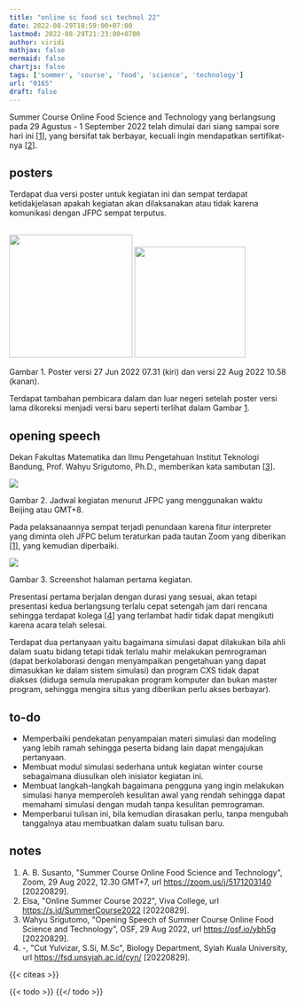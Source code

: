 ```yaml
---
title: "online sc food sci technol 22"
date: 2022-08-29T18:59:00+07:00
lastmod: 2022-08-29T21:23:00+0700
author: viridi
mathjax: false
mermaid: false
chartjs: false
tags: ['sommer', 'course', 'food', 'science', 'technology']
url: "0165"
draft: false
---
```

Summer Course Online Food Science and Technology yang berlangsung pada 29 Agustus - 1 September 2022 telah dimulai dari siang sampai sore hari ini [[1](#r01)], yang bersifat tak berbayar, kecuali ingin mendapatkan sertifikat-nya [[2](#r02)].


## posters
Terdapat dua versi poster untuk kegiatan ini dan sempat terdapat ketidakjelasan apakah kegiatan akan dilaksanakan atau tidak karena komunikasi dengan JFPC sempat terputus.

<br />
<img src="/bugx/img/idea/zoom/jfpc_poster_v1_20220627_0731.jpg" style="width:222px; display:inline;" />
<img src="/bugx/img/idea/zoom/jfpc_poster_v2_20220822_1058.jpg" style="width:200px; display:inline;" />

Gambar <a name='fig1'>1</a>. Poster versi 27 Jun 2022 07.31 (kiri) dan versi 22 Aug 2022 10.58 (kanan).

Terdapat tambahan pembicara dalam dan luar negeri setelah poster versi lama dikoreksi menjadi versi baru seperti terlihat dalam Gambar [1](#fig1).


## opening speech
Dekan Fakultas Matematika dan Ilmu Pengetahuan Institut Teknologi Bandung, Prof. Wahyu Srigutomo, Ph.D., memberikan kata sambutan [[3](#r03)].

![](/bugx/img/idea/zoom/jfpc_schedule.jpg)

Gambar  <a name='fig2'>2</a>. Jadwal kegiatan menurut JFPC yang menggunakan waktu Beijing atau GMT+8.

Pada pelaksanaannya sempat terjadi penundaan karena fitur interpreter yang diminta oleh JFPC belum teraturkan pada tautan Zoom yang diberikan [[1](#r01)], yang kemudian diperbaiki.

![](/bugx/img/idea/zoom/jfpc_participants.jpg)

Gambar  <a name='fig3'>3</a>. Screenshot halaman pertama kegiatan.

Presentasi pertama berjalan dengan durasi yang sesuai, akan tetapi presentasi kedua berlangsung terlalu cepat setengah jam dari rencana sehingga terdapat kolega [[4](#r04)] yang terlambat hadir tidak dapat mengikuti karena acara telah selesai.

Terdapat dua pertanyaan yaitu bagaimana simulasi dapat dilakukan bila ahli dalam suatu bidang tetapi tidak terlalu mahir melakukan pemrograman (dapat berkolaborasi dengan menyampaikan pengetahuan yang dapat dimasukkan ke dalam sistem simulasi) dan program CXS tidak dapat diakses (diduga semula merupakan program komputer dan bukan master program, sehingga mengira situs yang diberikan perlu akses berbayar).


## to-do
- Memperbaiki pendekatan penyampaian materi simulasi dan modeling yang lebih ramah sehingga peserta bidang lain dapat mengajukan pertanyaan.
- Membuat modul simulasi sederhana untuk kegiatan winter course sebagaimana diusulkan oleh inisiator kegiatan ini.
- Membuat langkah-langkah bagaimana pengguna yang ingin melakukan simulasi hanya memperoleh kesulitan awal yang rendah sehingga dapat memahami simulasi dengan mudah tanpa kesulitan pemrograman.
- Memperbarui tulisan ini, bila kemudian dirasakan perlu, tanpa mengubah tanggalnya atau membuatkan dalam suatu tulisan baru.


## notes
1. <a name='r01'></a>A. B. Susanto, "Summer Course Online Food Science and Technology", Zoom, 29 Aug 2022, 12.30 GMT+7, url <https://zoom.us/j/5171203140> [20220829].
2. <a name='r02'></a>Elsa, "Online Summer Course 2022", Viva College, url <https://s.id/SummerCourse2022> [20220829].
3. <a name='r03'></a>Wahyu Srigutomo, "Opening Speech of Summer Course Online Food Science and Technology", OSF, 29 Aug 2022, url <https://osf.io/ybh5g> [20220829].
4. <a name='r04'></a>-, "Cut Yulvizar, S.Si, M.Sc", Biology Department, Syiah Kuala University, url <https://fsd.unsyiah.ac.id/cyn/> [20220829].

{{< citeas >}}

{{< todo >}}
{{</ todo >}}